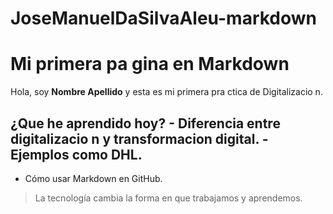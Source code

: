 # JoseManuelDaSilvaAleu-markdown
# Mi primera pa gina en Markdown 
Hola, soy **Nombre Apellido** y esta es mi primera pra ctica de Digitalizacio n. 
## ¿Que  he aprendido hoy? - Diferencia entre digitalizacio n y transformacion digital. - Ejemplos como DHL. 
- Cómo usar Markdown en GitHub. 
> La tecnología cambia la forma en que trabajamos y aprendemos. 
